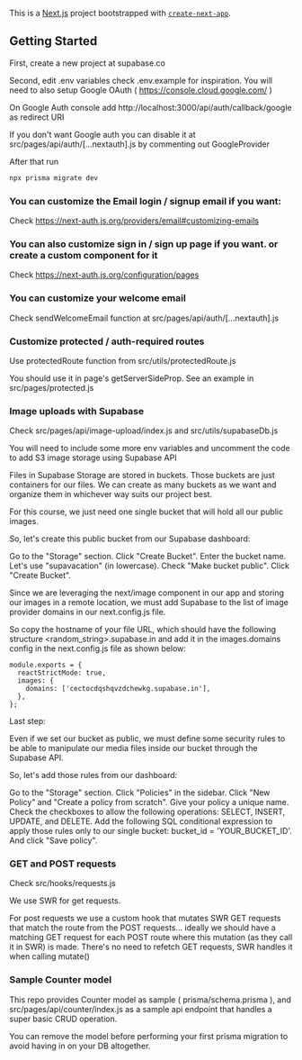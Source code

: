 This is a [Next.js](https://nextjs.org/) project bootstrapped with [`create-next-app`](https://github.com/vercel/next.js/tree/canary/packages/create-next-app).

## Getting Started

First, create a new project at supabase.co

Second, edit .env variables check .env.example for inspiration. You will need to also setup Google OAuth ( https://console.cloud.google.com/ )

On Google Auth console add http://localhost:3000/api/auth/callback/google as redirect URI

If you don't want Google auth you can disable it at src/pages/api/auth/[...nextauth].js by commenting out GoogleProvider

After that run

```bash
npx prisma migrate dev
```


### You can customize the Email login / signup email if you want:

Check https://next-auth.js.org/providers/email#customizing-emails


### You can also customize sign in / sign up page if you want. or create a custom component for it

Check https://next-auth.js.org/configuration/pages


### You can customize your welcome email

Check sendWelcomeEmail function at src/pages/api/auth/[...nextauth].js

### Customize protected / auth-required routes

Use protectedRoute function from src/utils/protectedRoute.js 

You should use it in page's getServerSideProp. See an example in src/pages/protected.js

### Image uploads with Supabase

Check src/pages/api/image-upload/index.js and src/utils/supabaseDb.js

You will need to include some more env variables and uncomment the code to add S3 image storage using Supabase API

Files in Supabase Storage are stored in buckets. Those buckets are just containers for our files. We can create as many buckets as we want and organize them in whichever way suits our project best.

For this course, we just need one single bucket that will hold all our public images.

So, let's create this public bucket from our Supabase dashboard:

Go to the "Storage" section.
Click "Create Bucket".
Enter the bucket name. Let's use "supavacation" (in lowercase).
Check "Make bucket public".
Click "Create Bucket".

Since we are leveraging the next/image component in our app and storing our images in a remote location, we must add Supabase to the list of image provider domains in our next.config.js file.

So copy the hostname of your file URL, which should have the following structure <random_string>.supabase.in and add it in the images.domains config in the next.config.js file as shown below:

```
module.exports = {
  reactStrictMode: true,
  images: {
    domains: ['cectocdqshqvzdchewkg.supabase.in'],
  },
};
```

Last step:

Even if we set our bucket as public, we must define some security rules to be able to manipulate our media files inside our bucket through the Supabase API.

So, let's add those rules from our dashboard:

Go to the "Storage" section.
Click "Policies" in the sidebar.
Click "New Policy" and "Create a policy from scratch".
Give your policy a unique name.
Check the checkboxes to allow the following operations: SELECT, INSERT, UPDATE, and DELETE.
Add the following SQL conditional expression to apply those rules only to our single bucket: bucket_id = 'YOUR_BUCKET_ID'.
And click "Save policy".

### GET and POST requests

Check src/hooks/requests.js

We use SWR for get requests.

For post requests we use a custom hook that mutates SWR GET requests that match the route from the POST requests... ideally we should have a matching GET request for each POST route where this mutation (as they call it in SWR) is made. There's no need to refetch GET requests, SWR handles it when calling mutate()


### Sample Counter model

This repo provides Counter model as sample ( prisma/schema.prisma ), and src/pages/api/counter/index.js as a sample api endpoint that handles a super basic CRUD operation.

You can remove the model before performing your first prisma migration to avoid having in on your DB altogether.